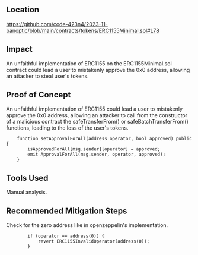 ## Location

https://github.com/code-423n4/2023-11-panoptic/blob/main/contracts/tokens/ERC1155Minimal.sol#L78

## Impact
An unfaithful implementation of ERC1155 on the ERC1155Minimal.sol contract could lead a user to mistakenly approve the 0x0 address, allowing an attacker to steal user's tokens.

## Proof of Concept
An unfaithful implementation of ERC1155 could lead a user to mistakenly approve the 0x0 address, allowing an attacker to call from the constructor of a malicious contract the safeTransferFrom() or safeBatchTransferFrom() functions, leading to the loss of the user's tokens.
```
    function setApprovalForAll(address operator, bool approved) public {
        isApprovedForAll[msg.sender][operator] = approved; 
        emit ApprovalForAll(msg.sender, operator, approved);
    }

```


## Tools Used
Manual analysis.

## Recommended Mitigation Steps
Check for the zero address like in openzeppelin's implementation.
```
        if (operator == address(0)) {
            revert ERC1155InvalidOperator(address(0));
        }
```
